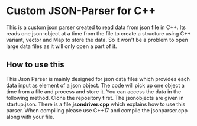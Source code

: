 #  Custom JSON-Parser for C++
This is a custom json parser created to read data from json file in C++. Its reads one json-object at a time from the file to create a structure using C++ variant, vector and Map to store the data. So it won't be a problem to open large data files as it will only open a part of it. 
## How to use this
This Json Parser is mainly designed for json data files which provides each data input as element of a json object. The code will pick up one object a time from a file and process and store it. You can access the data in the following method. Clone the repository first. The jsonobjects are given in startup.json. There is a file **jsondriver.cpp** which explains how to use this parser. When compiling please use C++17 and compile the jsonparser.cpp along with your file. 
